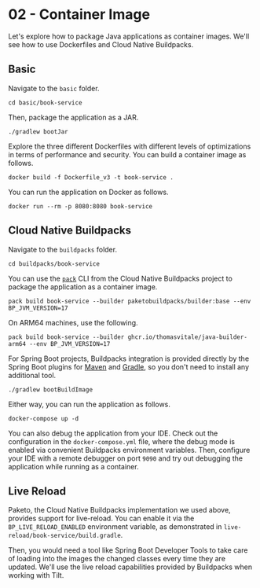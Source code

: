 # 02 - Container Image

Let's explore how to package Java applications as container images. We'll see how to use Dockerfiles and Cloud Native Buildpacks.

## Basic

Navigate to the `basic` folder.

```shell
cd basic/book-service
```

Then, package the application as a JAR.

```shell
./gradlew bootJar
```

Explore the three different Dockerfiles with different levels of optimizations in terms of performance and security. You can build a container image as follows.

```shell
docker build -f Dockerfile_v3 -t book-service .
```

You can run the application on Docker as follows.

```shell
docker run --rm -p 8080:8080 book-service
```

## Cloud Native Buildpacks

Navigate to the `buildpacks` folder.

```shell
cd buildpacks/book-service
```

You can use the [`pack`](https://buildpacks.io/docs/tools/pack/) CLI from the Cloud Native Buildpacks project to package the application as a container image.

```shell
pack build book-service --builder paketobuildpacks/builder:base --env BP_JVM_VERSION=17
```

On ARM64 machines, use the following.

```shell
pack build book-service --builder ghcr.io/thomasvitale/java-builder-arm64 --env BP_JVM_VERSION=17
```

For Spring Boot projects, Buildpacks integration is provided directly by the Spring Boot plugins for [Maven](https://docs.spring.io/spring-boot/docs/3.0.0-M5/maven-plugin/reference/htmlsingle/#build-image) and [Gradle](https://docs.spring.io/spring-boot/docs/3.0.0-M5/gradle-plugin/reference/htmlsingle/#build-image), so you don't need to install any additional tool.

```shell
./gradlew bootBuildImage
```

Either way, you can run the application as follows.

```shell
docker-compose up -d
```

You can also debug the application from your IDE. Check out the configuration in the `docker-compose.yml` file, where the debug mode is enabled via convenient Buildpacks environment variables. Then, configure your IDE with a remote debugger on port `9090` and try out debugging the application while running as a container.

## Live Reload

Paketo, the Cloud Native Buildpacks implementation we used above, provides support for live-reload.
You can enable it via the `BP_LIVE_RELOAD_ENABLED` environment variable, as demonstrated in `live-reload/book-service/build.gradle`.

Then, you would need a tool like Spring Boot Developer Tools to take care of loading into the images the changed classes every time they are updated. We'll use the live reload capabilities provided by Buildpacks when working with Tilt.
